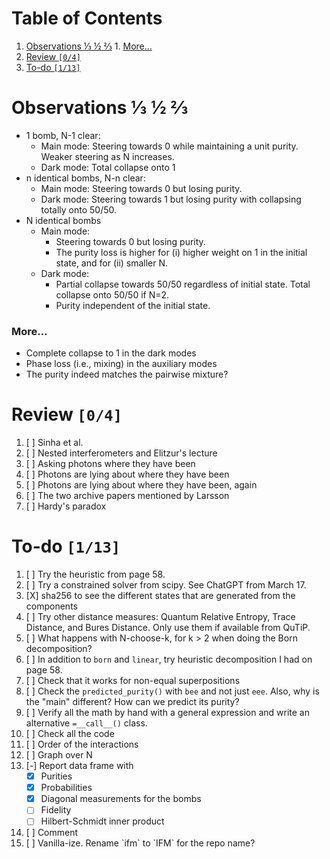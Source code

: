 
# Table of Contents

1.  [Observations ⅓ ½ ⅔](#org071ca7b)
        1.  [More&#x2026;](#org20c6893)
2.  [Review <code>[0/4]</code>](#orge5b5e33)
3.  [To-do <code>[1/13]</code>](#org5b12948)


<a id="org071ca7b"></a>

# Observations ⅓ ½ ⅔

-   1 bomb, N-1 clear:
    -   Main mode: Steering towards 0 while maintaining a unit purity. Weaker steering as N increases.
    -   Dark mode: Total collapse onto 1
-   n identical bombs, N-n clear:
    -   Main mode: Steering towards 0 but losing purity.
    -   Dark mode: Steering towards 1 but losing purity with <some parity> collapsing totally onto 50/50.
-   N identical bombs
    -   Main mode:
        -   Steering towards 0 but losing purity.
        -   The purity loss is higher for (i) higher weight on 1 in the initial state, and for (ii) smaller N.
    -   Dark mode:
        -   Partial collapse towards 50/50 regardless of initial state. Total collapse onto 50/50 if N=2.
        -   Purity independent of the initial state.


<a id="org20c6893"></a>

### More&#x2026;

-   Complete collapse to 1 in the dark modes
-   Phase loss (i.e., mixing) in the auxiliary modes
-   The purity indeed matches the pairwise mixture?


<a id="orge5b5e33"></a>

# Review <code>[0/4]</code>

1.  [ ] Sinha et al.
2.  [ ] Nested interferometers and Elitzur's lecture
3.  [ ] Asking photons where they have been
4.  [ ] Photons are lying about where they have been
5.  [ ] Photons are lying about where they have been, again
6.  [ ] The two archive papers mentioned by Larsson
7.  [ ] Hardy's paradox


<a id="org5b12948"></a>

# To-do <code>[1/13]</code>

1.  [ ] Try the heuristic from page 58.
2.  [ ] Try a constrained solver from scipy. See ChatGPT from March 17.
3.  [X] sha256 to see the different states that are generated from the components
4.  [ ] Try other distance measures: Quantum Relative Entropy, Trace Distance, and Bures Distance. Only use them if available from QuTiP.
5.  [ ] What happens with N-choose-k, for k > 2 when doing the Born decomposition?
6.  [ ] In addition to `born` and `linear`, try heuristic decomposition I had on page 58.
7.  [ ] Check that it works for non-equal superpositions
8.  [ ] Check the `predicted_purity()` with `bee` and not just `eee`. Also, why is the "main" different? How can we predict its purity?
9.  [ ] Verify all the math by hand with a general expression and write an alternative `=__call__()` class.
10. [ ] Check all the code
11. [ ] Order of the interactions
12. [ ] Graph over N
13. [-] Report data frame with
    -   [X] Purities
    -   [X] Probabilities
    -   [X] Diagonal measurements for the bombs
    -   [ ] Fidelity
    -   [ ] Hilbert-Schmidt inner product
14. [ ] Comment
15. [ ] Vanilla-ize. Rename \`ifm\` to \`IFM\` for the repo name?


